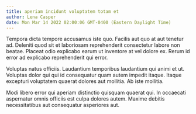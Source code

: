 ```yaml
---
title: aperiam incidunt voluptatem totam et
author: Lena Casper
date: Mon Mar 14 2022 02:00:06 GMT-0400 (Eastern Daylight Time)
---
```

Tempora dicta tempore accusamus iste quo. Facilis aut quo at aut tenetur ad. Deleniti quod sit et laboriosam reprehenderit consectetur labore non beatae. Placeat odio explicabo earum ut inventore at vel dolore ex. Rerum id error ad explicabo reprehenderit qui error.

 Voluptas natus officiis. Laudantium temporibus laudantium qui animi et ut. Voluptas dolor qui qui id consequatur quam autem impedit itaque. Itaque excepturi voluptatem quaerat dolores aut mollitia. Ab iste mollitia.

 Modi libero error qui aperiam distinctio quisquam quaerat qui. In occaecati aspernatur omnis officiis est culpa dolores autem. Maxime debitis necessitatibus aut consequatur asperiores aut.